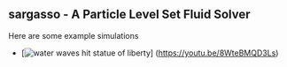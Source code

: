 ## sargasso - A Particle Level Set Fluid Solver

Here are some example simulations

-  [![water waves hit statue of liberty](https://img.youtube.com/vi/8WteBMQD3Ls/0.jpg)] (https://youtu.be/8WteBMQD3Ls)